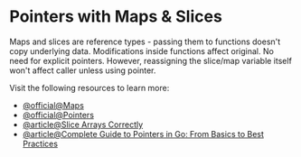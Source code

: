 # Pointers with Maps & Slices

Maps and slices are reference types - passing them to functions doesn't copy underlying data. Modifications inside functions affect original. No need for explicit pointers. However, reassigning the slice/map variable itself won't affect caller unless using pointer.

Visit the following resources to learn more:

- [@official@Maps](https://go.dev/blog/maps)
- [@official@Pointers](https://go.dev/tour/moretypes/1)
- [@article@Slice Arrays Correctly](https://labex.io/tutorials/go-how-to-slice-arrays-correctly-418936)
- [@article@Complete Guide to Pointers in Go: From Basics to Best Practices](https://www.willworth.dev/Go-Pointers)
